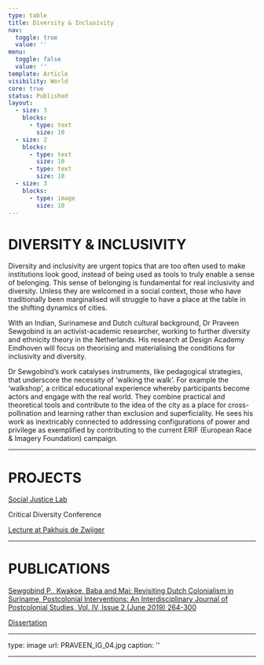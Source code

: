 ```yaml
---
type: table
title: Diversity & Inclusivity
nav:
  toggle: true
  value: ''
menu:
  toggle: false
  value: ''
template: Article
visibility: World
core: true
status: Published
layout:
  - size: 3
    blocks:
      - type: text
        size: 10
  - size: 2
    blocks:
      - type: text
        size: 10
      - type: text
        size: 10
  - size: 3
    blocks:
      - type: image
        size: 10
---
```


# DIVERSITY & INCLUSIVITY

Diversity and inclusivity are urgent topics that are too often used to make institutions look good, instead of being used as tools to truly enable a sense of belonging. This sense of belonging is fundamental for real inclusivity and diversity. Unless they are welcomed in a social context, those who have traditionally been marginalised will struggle to have a place at the table in the shifting dynamics of cities.

With an Indian, Surinamese and Dutch cultural background, Dr Praveen Sewgobind is an activist-academic researcher, working to further diversity and ethnicity theory in the Netherlands. His research at Design Academy Eindhoven will focus on theorising and materialising the conditions for inclusivity and diversity.

Dr Sewgobind’s work catalyses instruments, like pedagogical strategies, that underscore the necessity of ‘walking the walk’. For example the ‘walkshop’, a critical educational experience whereby participants become actors and engage with the real world. They combine practical and theoretical tools and contribute to the idea of the city as a place for cross-pollination and learning rather than exclusion and superficiality. He sees his work as inextricably connected to addressing configurations of power and privilege as exemplified by contributing to the current ERIF (European Race & Imagery Foundation) campaign.

---

# PROJECTS
[Social Justice Lab](https://designacademy.nl/p/research-and-debate/professorships/social-justice-lab-open-call)

Critical Diversity Conference 

[Lecture at Pakhuis de Zwijger](https://www.youtube.com/watch?v=CmqMYaKFVw0)

---

# PUBLICATIONS

[Sewgobind P., Kwakoe, Baba and Mai: Revisiting Dutch Colonialism in Suriname, Postcolonial Interventions: An Interdisciplinary Journal of Postcolonial Studies, Vol. IV, Issue 2 (June 2019) 264-300](https://postcolonialinterventions.files.wordpress.com/2019/07/june-2019-master_suriname.pdf)

[Dissertation](https://praveensewgobind.files.wordpress.com/2020/06/dissertation-cosmopolitan-meandericity-by-praveen-sewgobind.pdf)


---

type: image
url: PRAVEEN_IG_04.jpg
caption: ''

---
